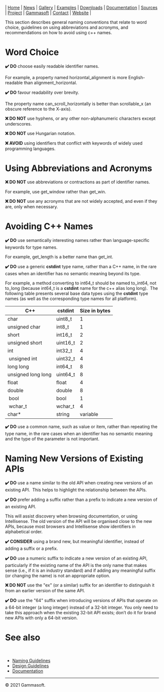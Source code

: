 | [Home](home.md) | [News](news.md) | [Gallery](gallery.md) | [Examples](examples.md) | [Downloads](downloads.md) | [Documentation](documentation.md) | [Sources](https://github.com/gammasoft71/xtd) | [Project](https://sourceforge.net/projects/xtdpro/) | [Gammasoft](gammasoft.md)  | [Contact](contact.md) | [Website](https://gammasoft71.wixsite.com/xtdpro) |

This section describes general naming conventions that relate to word choice, guidelines on using abbreviations and acronyms, and recommendations on how to avoid using c++ names.
 
# Word Choice
 
**✔️ DO** choose easily readable identifier names.
 
For example, a property named horizontal_alignment is more English-readable than alignment_horizontal.
 
**✔️ DO** favour readability over brevity.
 
The property name can_scroll_horizontally is better than scrollable_x (an obscure reference to the X-axis).
 
**❌ DO NOT** use hyphens, or any other non-alphanumeric characters except underscores.
 
**❌ DO NOT** use Hungarian notation.
 
**❌ AVOID** using identifiers that conflict with keywords of widely used programming languages.
 
# Using Abbreviations and Acronyms
 
**❌ DO NOT** use abbreviations or contractions as part of identifier names.
 
For example, use get_window rather than get_win.
 
**❌ DO NOT** use any acronyms that are not widely accepted, and even if they are, only when necessary.
 
# Avoiding C++ Names
 
**✔️ DO** use semantically interesting names rather than language-specific keywords for type names.
 
For example, get_length is a better name than get_int.
 
**✔️ DO** use a generic **cstdint** type name, rather than a C++ name, in the rare cases when an identifier has no semantic meaning beyond its type.
 
For example, a method converting to int64_t should be named to_int64, not to_long (because int64_t is a **cstdint** name for the c++ alias long long).
​
The following table presents several base data types using the **cstdint** type names (as well as the corresponding type names for all platform).

| ​C++                | cstdint  | Size in bytes |
|--------------------|----------|---------------|
| char               | uint8_t  | 1             |
| unsigned char      | int8_t   | 1             |
| short              | int16_t  | 2             |
| unsigned short     | uint16_t | 2             |
| int                | int32_t  | 4             |
| unsigned int       | uint32_t | 4             |
|long long           | int64_t  | 8             |
| unsigned long long | uint64_t | 8             |
| float              | float    | 4             |
| double             | double   | 8             |
| bool               | bool     | 1             |
| wchar_t            | wchar_t  | 4             |
| char*              | string   | variable      |

**✔️ DO** use a common name, such as value or item, rather than repeating the type name, in the rare cases when an identifier has no semantic meaning and the type of the parameter is not important.
​
# ​Naming New Versions of Existing APIs

**✔️ DO** use a name similar to the old API when creating new versions of an existing API.
​
This helps to highlight the relationship between the APIs.

**✔️ DO** prefer adding a suffix rather than a prefix to indicate a new version of an existing API.

This will assist discovery when browsing documentation, or using Intellisense. The old version of the API will be organised close to the new APIs, because most browsers and Intellisense show identifiers in alphabetical order.

**✔️ CONSIDER** using a brand new, but meaningful identifier, instead of adding a suffix or a prefix.

**✔️ DO** use a numeric suffix to indicate a new version of an existing API, particularly if the existing name of the API is the only name that makes sense (i.e., if it is an industry standard) and if adding any meaningful suffix (or changing the name) is not an appropriate option.

**❌ DO NOT** use the "ex" (or a similar) suffix for an identifier to distinguish it from an earlier version of the same API.

**✔️ DO** use the "64" suffix when introducing versions of APIs that operate on a 64-bit integer (a long integer) instead of a 32-bit integer. You only need to take this approach when the existing 32-bit API exists; don’t do it for brand new APIs with only a 64-bit version.
​ 
# See also
​
* [Naming Guidelines](naming_guidelines.md)
* [Design Guidelines](design_guidelines.md)
* [Documentation](documentation.md)

______________________________________________________________________________________________

© 2021 Gammasoft.
